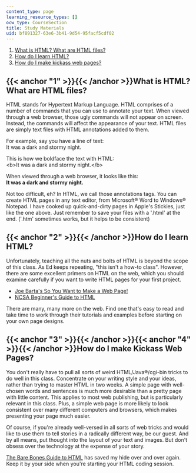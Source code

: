 ```yaml
---
content_type: page
learning_resource_types: []
ocw_type: CourseSection
title: Study Materials
uid: bf891327-63e6-3b41-9d54-95facf5cdf02
---
```


1.  [What is HTML? What are HTML files?](#1)
2.  [How do I learn HTML?](#2)
3.  [How do I make kickass web pages?](#3)

{{< anchor "1" >}}{{< /anchor >}}What is HTML? What are HTML files?
-------------------------------------------------------------------

HTML stands for Hypertext Markup Language. HTML comprises of a number of commands that you can use to annotate your text. When viewed through a web browser, those ugly commands will not appear on screen. Instead, the commands will affect the appearance of your text. HTML files are simply text files with HTML annotations added to them.

For example, say you have a line of text:  
It was a dark and stormy night.

This is how we boldface the text with HTML:  
\<b>It was a dark and stormy night.\</b>

When viewed through a web browser, it looks like this:  
**It was a dark and stormy night.**

Not too difficult, eh? In HTML, we call those annotations tags. You can create HTML pages in any text editor, from Microsoft® Word to Windows® Notepad. I have cooked up quick-and-dirty pages in Apple's Stickies, just like the one above. Just remember to save your files with a '.html' at the end. ('.htm' sometimes works, but it helps to be consistent)

{{< anchor "2" >}}{{< /anchor >}}How do I learn HTML?
-----------------------------------------------------

Unfortunately, teaching all the nuts and bolts of HTML is beyond the scope of this class. As Ed keeps repeating, "this isn't a how-to class". However, there are some excellent primers on HTML on the web, which you should examine carefully if you want to write HTML pages for your first project.

*   [Joe Barta's So You Want to Make a Web Page!](http://www.pagetutor.com/html_tutor/index.html)
*   [NCSA Beginner's Guide to HTML](http://www.put.com/HTMLPrimer.html)

There are many, many more on the web. Find one that's easy to read and take time to work through their tutorials and examples before starting on your own page designs.

{{< anchor "3" >}}{{< /anchor >}}{{< anchor "4" >}}{{< /anchor >}}How do I make Kickass Web Pages?
--------------------------------------------------------------------------------------------------

You don't really have to pull all sorts of weird HTML/Java®/cgi-bin tricks to do well in this class. Concentrate on your writing style and your ideas, rather than trying to master HTML in two weeks. A simple page with well-chosen words and sentences is much more desirable than a pretty page with little content. This applies to most web publishing, but is particularly relevant in this class. Plus, a simple web page is more likely to look consistent over many different computers and browsers, which makes presenting your page much easier.

Of course, if you're already well-versed in all sorts of web tricks and would like to use them to tell stories in a radically different way, be our guest. And by all means, put thought into the layout of your text and images. But don't obsess over the technology at the expense of your story.

[The Bare Bones Guide to HTML](http://www.werbach.com/barebones/barebones.html) has saved my hide over and over again. Keep it by your side when you're starting your HTML coding session.
